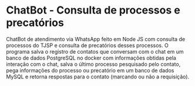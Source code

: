 # ChatBot - Consulta de processos e precatórios

ChatBot de atendimento via WhatsApp feito em Node JS com consulta de processos do TJSP e consulta de precatórios desses processos. O programa salva o registro de contatos que conversam com o chat em um banco de dados PostgreSQL no docker com informações obtidas pela interação com o chat, salva o último processo pesquisado pelo contato, pega informações do processo ou precatório em um banco de dados MySQL e retorna respostas para o contato (marcando ou não a requisição).
